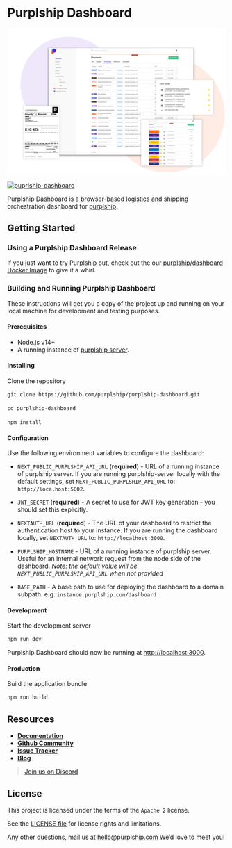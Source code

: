 # Purplship Dashboard

<picture><img alt="Purplship Dashboard" src="./screenshots/dashboard.png" /></picture>

[![puprlship-dashboard](https://github.com/purplship/purplship-dashboard/actions/workflows/ci.yml/badge.svg)](https://github.com/purplship/purplship-dashboard/actions/workflows/ci.yml)

Purplship Dashboard is a browser-based logistics and shipping orchestration dashboard for [purplship](https://github.com/purplship/purplship).

## Getting Started

### Using a Purplship Dashboard Release

If you just want to try Purplship out, check out the our [purplship/dashboard Docker Image](https://hub.docker.com/repository/docker/purplship/dashboard) to give it a whirl.

### Building and Running Purplship Dashboard

These instructions will get you a copy of the project up and running on your local machine for development and testing purposes.

#### Prerequisites

- Node.js v14+
- A running instance of [purplship server](https://github.com/purplship/purplship).

#### Installing

Clone the repository

```terminal
git clone https://github.com/purplship/purplship-dashboard.git

cd purplship-dashboard

npm install
```

#### Configuration

Use the following environment variables to configure the dashboard:

- `NEXT_PUBLIC_PURPLSHIP_API_URL` (**required**) - URL of a running instance of purplship server. If you are running purplship-server locally with the default settings, set `NEXT_PUBLIC_PURPLSHIP_API_URL` to: `http://localhost:5002`.

- `JWT_SECRET` (**required**) - A secret to use for JWT key generation - you should set this explicitly.

- `NEXTAUTH_URL` (**required**) - The URL of your dashboard to restrict the authentication host to your instance. If you are running the dashboard locally, set `NEXTAUTH_URL` to: `http://localhost:3000`.

- `PURPLSHIP_HOSTNAME` - URL of a running instance of purplship server. Useful for an internal network request from the node side of the dashboard. *Note: the default value will be `NEXT_PUBLIC_PURPLSHIP_API_URL` when not provided*

- `BASE_PATH` - A base path to use for deploying the dashboard to a domain subpath. e.g. `instance.purplship.com/dashboard`


#### Development

Start the development server

```bash
npm run dev
```

Purplship Dashboard should now be running at [http://localhost:3000](http://localhost:3000).

#### Production

Build the application bundle

```bash
npm run build
```

## Resources

- [**Documentation**](https://next.purplship.com/docs)
- [**Github Community**](https://github.com/purplship/purplship/discussions)
- [**Issue Tracker**](https://github.com/purplship/purplship-dashboard/issues)
- [**Blog**](https://next.purplship.com/blog)

> [Join us on Discord](https://discord.gg/gS88uE7sEx)

## License

This project is licensed under the terms of the `Apache 2` license.

See the [LICENSE file](/LICENSE) for license rights and limitations.

Any other questions, mail us at hello@purplship.com We’d love to meet you!
